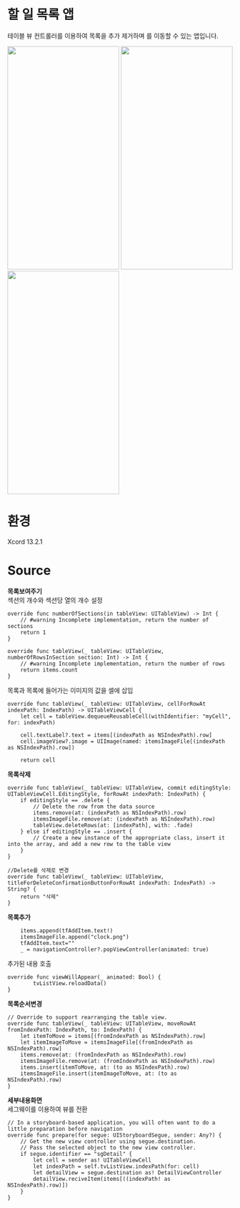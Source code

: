 # 할 일 목록 앱
테이블 뷰 컨트롤러를 이용하여 목록을 추가 제거하며 를 이동할 수 있는 앱입니다.

<img src="https://user-images.githubusercontent.com/105588287/173221623-8ed9c5e4-0b67-47d5-8420-131d43ac0427.png" width="250" height="500"/> <img src="https://user-images.githubusercontent.com/105588287/173221803-6febfe10-cdcc-4992-a1eb-b4aae827844c.png" width="250" height="500"/> <img src="https://user-images.githubusercontent.com/105588287/173471568-89641487-0bbd-450f-a2b1-8b0962bc7309.png" width="250" height="500"/>

# 환경
Xcord 13.2.1
# Source
**목록보여주기**\
섹션의 개수와 섹션당 열의 개수 설정


    override func numberOfSections(in tableView: UITableView) -> Int {
        // #warning Incomplete implementation, return the number of sections
        return 1
    }

    override func tableView(_ tableView: UITableView, numberOfRowsInSection section: Int) -> Int {
        // #warning Incomplete implementation, return the number of rows
        return items.count
    }

목록과 목록에 들어가는 이미지의 값을 셀에 삽입

    
    override func tableView(_ tableView: UITableView, cellForRowAt indexPath: IndexPath) -> UITableViewCell {
        let cell = tableView.dequeueReusableCell(withIdentifier: "myCell", for: indexPath)

        cell.textLabel?.text = items[(indexPath as NSIndexPath).row]
        cell.imageView?.image = UIImage(named: itemsImageFile[(indexPath as NSIndexPath).row])

        return cell
 **목록삭제**
 
    override func tableView(_ tableView: UITableView, commit editingStyle: UITableViewCell.EditingStyle, forRowAt indexPath: IndexPath) {
        if editingStyle == .delete {
            // Delete the row from the data source
            items.remove(at: (indexPath as NSIndexPath).row)
            itemsImageFile.remove(at: (indexPath as NSIndexPath).row)
            tableView.deleteRows(at: [indexPath], with: .fade)
        } else if editingStyle == .insert {
            // Create a new instance of the appropriate class, insert it into the array, and add a new row to the table view
        }
    }
    
    //Delete를 삭제로 변경
    override func tableView(_ tableView: UITableView, titleForDeleteConfirmationButtonForRowAt indexPath: IndexPath) -> String? {
        return "삭제"
    }
    
**목록추가**

        items.append(tfAddItem.text!)
        itemsImageFile.append("clock.png")
        tfAddItem.text=""
        _ = navigationController?.popViewController(animated: true)
        
추가된 내용 호출

    override func viewWillAppear(_ animated: Bool) {
            tvListView.reloadData()
    }

**목록순서변경**

    // Override to support rearranging the table view.
    override func tableView(_ tableView: UITableView, moveRowAt fromIndexPath: IndexPath, to: IndexPath) {
        let itemToMove = items[(fromIndexPath as NSIndexPath).row]
        let itemImageToMove = itemsImageFile[(fromIndexPath as NSIndexPath).row]
        items.remove(at: (fromIndexPath as NSIndexPath).row)
        itemsImageFile.remove(at: (fromIndexPath as NSIndexPath).row)
        items.insert(itemToMove, at: (to as NSIndexPath).row)
        itemsImageFile.insert(itemImageToMove, at: (to as NSIndexPath).row)
    }

**세부내용화면**\
세그웨이를 이용하여 뷰를 전환

    // In a storyboard-based application, you will often want to do a little preparation before navigation
    override func prepare(for segue: UIStoryboardSegue, sender: Any?) {
        // Get the new view controller using segue.destination.
        // Pass the selected object to the new view controller.
        if segue.identifier == "sgDetail" {
            let cell = sender as! UITableViewCell
            let indexPath = self.tvListView.indexPath(for: cell)
            let detailView = segue.destination as! DetailViewController
            detailView.reciveItem(items[((indexPath! as NSIndexPath).row)])
        }
    }
    
